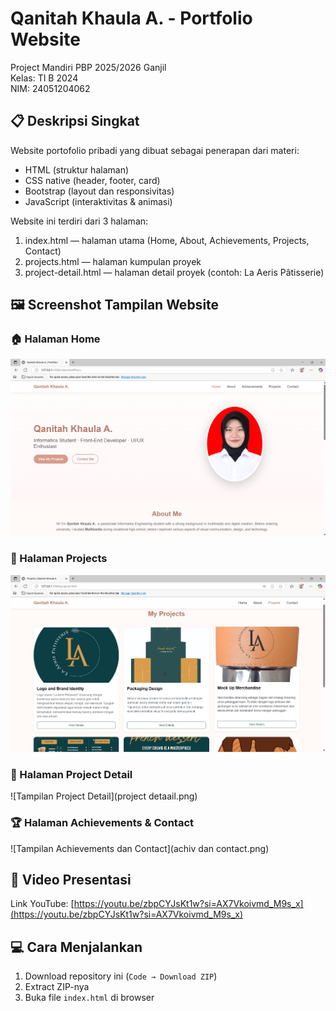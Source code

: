 # Qanitah Khaula A. - Portfolio Website  
Project Mandiri PBP 2025/2026 Ganjil  
Kelas: TI B 2024  
NIM: 24051204062  

## 📋 Deskripsi Singkat
Website portofolio pribadi yang dibuat sebagai penerapan dari materi:
- HTML (struktur halaman)
- CSS native (header, footer, card)
- Bootstrap (layout dan responsivitas)
- JavaScript (interaktivitas & animasi)

Website ini terdiri dari 3 halaman:
1. index.html — halaman utama (Home, About, Achievements, Projects, Contact)
2. projects.html — halaman kumpulan proyek
3. project-detail.html — halaman detail proyek (contoh: La Aeris Pâtisserie)

## 🖼️ Screenshot Tampilan Website
### 🏠 Halaman Home
![Tampilan Home](home.png)
### 🎨 Halaman Projects
![Tampilan Projects](project.png)
### 📑 Halaman Project Detail
![Tampilan Project Detail](project detaail.png)
### 🏆 Halaman Achievements & Contact
![Tampilan Achievements dan Contact](achiv dan contact.png)

## 🎥 Video Presentasi
Link YouTube: [https://youtu.be/zbpCYJsKt1w?si=AX7Vkoivmd_M9s_x](https://youtu.be/zbpCYJsKt1w?si=AX7Vkoivmd_M9s_x)

## 💻 Cara Menjalankan
1. Download repository ini (`Code → Download ZIP`)
2. Extract ZIP-nya
3. Buka file `index.html` di browser
